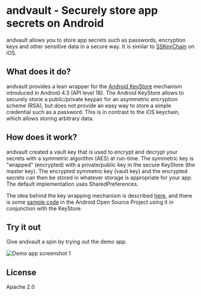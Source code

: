 # andvault - Securely store app secrets on Android
andvault allows you to store app secrets such as passwords, encryption keys and other sensitive data in a secure way. It is similar to [SSKeyChain](https://github.com/soffes/sskeychain) on iOS.

## What does it do?
andvault provides a lean wrapper for the [Android KeyStore](http://developer.android.com/training/articles/keystore.html) mechanism introduced in Android 4.3 (API level 18). The Android KeyStore allows to securely storie a public/private keypair for an asymmetric encryption scheme (RSA), but does not provide an easy way to store a simple credential such as a password. This is in contrast to the iOS keychain, which allows storing arbitrary data.

## How does it work?
andvault created a vault key that is used to encrypt and decrypt your secrets with a symmetric algorithm (AES) at run-time. The symmetric key is "wrapped" (encrypted) with a private/public key in the secure KeyStore (the master key). The encrypted symmetric key (vault key) and the encrypted secrets can then be stored in whatever storage is appropriate for your app. The default implementation uses SharedPreferences.

The idea behind the key wrapping mechanism is described [here](http://en.wikipedia.org/wiki/Key_Wrap"), and there is some [sample code](https://android.googlesource.com/platform/development/+/master/samples/Vault/src/com/example/android/vault?autodive=0%2F) in the Android Open Source Project using it in conjunction with the KeyStore.

## Try it out
Give andvault a spin by trying out the demo app.

![Demo app screenshot 1](https://github.com/suzukieng/andvault/raw/master/docs/demoapp-screenshot-1.png "Demo app screenshot 1")

## License
Apache 2.0
